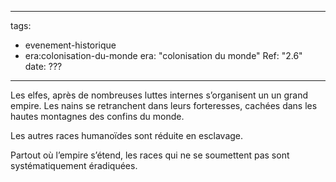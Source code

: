 
---
tags:
  - evenement-historique
  - era:colonisation-du-monde
era: "colonisation du monde"
Ref: "2.6"
date: ???
---



Les elfes, après de nombreuses luttes internes s’organisent un un grand empire. Les nains se retranchent dans leurs forteresses, cachées dans les hautes montagnes des confins du monde.

Les autres races humanoïdes sont réduite en esclavage.

Partout où l’empire s’étend, les races qui ne se soumettent pas sont systématiquement éradiquées.
